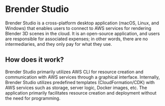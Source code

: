# Brender Studio
Brender Studio is a cross-platform desktop application (macOS, Linux, and Windows) that enables users to connect to AWS services for rendering Blender 3D scenes in the cloud. It is an open-source application, and users are responsible for associated expenses; in other words, there are no intermediaries, and they only pay for what they use.

## How does it work?
Brender Studio primarily utilizes AWS CLI for resource creation and communication with AWS services through a graphical interface. Internally, Brender Studio utilizes predefined templates (CloudFormation/CDK) with AWS services such as storage, server logic, Docker images, etc. The application primarily facilitates resource creation and deployment without the need for programming.